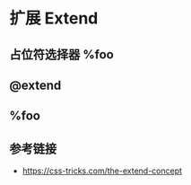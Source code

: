 # 扩展 Extend

## 占位符选择器 %foo

## @extend

## %foo

## 参考链接
* https://css-tricks.com/the-extend-concept
